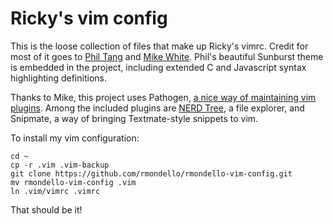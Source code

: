 # Ricky's vim config

This is the loose collection of files that make up Ricky's vimrc. Credit for most of it goes to [Phil Tang](http://tangphillip.com/) and [Mike White](http://mwhite.info/). Phil's beautiful Sunburst theme is embedded in the project, including extended C and Javascript syntax highlighting definitions.

Thanks to Mike, this project uses Pathogen, [a nice way of maintaining vim plugins](http://tammersaleh.com/posts/the-modern-vim-config-with-pathogen). Among the included plugins are [NERD Tree](http://www.vim.org/scripts/script.php?script_id=1658), a file explorer, and Snipmate, a way of bringing Textmate-style snippets to vim.

To install my vim configuration:

	cd ~
	cp -r .vim .vim-backup
	git clone https://github.com/rmondello/rmondello-vim-config.git
	mv rmondello-vim-config .vim
	ln .vim/vimrc .vimrc

That should be it!
